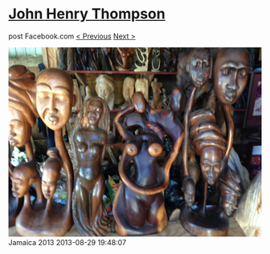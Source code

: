 # [John Henry Thompson](../README.md)
post Facebook.com
[< Previous](2013-08-29-16.md) [Next >](2013-08-29-18.md)

[![](../media/2013-08-29/Jamaica-2028.jpg)](../README.md)
Jamaica 2013
2013-08-29 19:48:07
